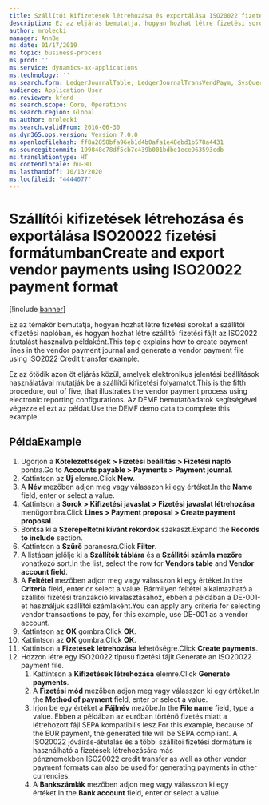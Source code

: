```yaml
---
title: Szállítói kifizetések létrehozása és exportálása ISO20022 fizetési formátumban
description: Ez az eljárás bemutatja, hogyan hozhat létre fizetési sorokat a szállítói kifizetési naplóban, és hogyan hozhat létre szállítói fizetési fájlt az ISO2022 átutalást használva példaként.
author: mrolecki
manager: AnnBe
ms.date: 01/17/2019
ms.topic: business-process
ms.prod: ''
ms.service: dynamics-ax-applications
ms.technology: ''
ms.search.form: LedgerJournalTable, LedgerJournalTransVendPaym, SysQueryForm, VendPaymProposalEdit, BankAccountTableLookUp
audience: Application User
ms.reviewer: kfend
ms.search.scope: Core, Operations
ms.search.region: Global
ms.author: mrolecki
ms.search.validFrom: 2016-06-30
ms.dyn365.ops.version: Version 7.0.0
ms.openlocfilehash: ff8a2858bfa96eb1d4b0afa1e48ebd1b578a4431
ms.sourcegitcommit: 199848e78df5cb7c439b001bdbe1ece963593cdb
ms.translationtype: HT
ms.contentlocale: hu-HU
ms.lasthandoff: 10/13/2020
ms.locfileid: "4444077"
---
```

# <a name="create-and-export-vendor-payments-using-iso20022-payment-format"></a><span data-ttu-id="11a98-103">Szállítói kifizetések létrehozása és exportálása ISO20022 fizetési formátumban</span><span class="sxs-lookup"><span data-stu-id="11a98-103">Create and export vendor payments using ISO20022 payment format</span></span>

[!include [banner](../../includes/banner.md)]

<span data-ttu-id="11a98-104">Ez az témakör bemutatja, hogyan hozhat létre fizetési sorokat a szállítói kifizetési naplóban, és hogyan hozhat létre szállítói fizetési fájlt az ISO2022 átutalást használva példaként.</span><span class="sxs-lookup"><span data-stu-id="11a98-104">This topic explains how to create payment lines in the vendor payment journal and generate a vendor payment file using ISO2022 Credit transfer example.</span></span>

<span data-ttu-id="11a98-105">Ez az ötödik azon öt eljárás közül, amelyek elektronikus jelentési beállítások használatával mutatják be a szállítói kifizetési folyamatot.</span><span class="sxs-lookup"><span data-stu-id="11a98-105">This is the fifth procedure, out of five, that illustrates the vendor payment process using electronic reporting configurations.</span></span> <span data-ttu-id="11a98-106">Az DEMF bemutatóadatok segítségével végezze el ezt az példát.</span><span class="sxs-lookup"><span data-stu-id="11a98-106">Use the DEMF demo data to complete this example.</span></span>

## <a name="example"></a><span data-ttu-id="11a98-107">Példa</span><span class="sxs-lookup"><span data-stu-id="11a98-107">Example</span></span>

1.    <span data-ttu-id="11a98-108">Ugorjon a **Kötelezettségek > Fizetési beállítás > Fizetési napló** pontra.</span><span class="sxs-lookup"><span data-stu-id="11a98-108">Go to **Accounts payable > Payments > Payment journal**.</span></span>
2.    <span data-ttu-id="11a98-109">Kattintson az **Új** elemre.</span><span class="sxs-lookup"><span data-stu-id="11a98-109">Click **New**.</span></span>
3.    <span data-ttu-id="11a98-110">A **Név** mezőben adjon meg vagy válasszon ki egy értéket.</span><span class="sxs-lookup"><span data-stu-id="11a98-110">In the **Name** field, enter or select a value.</span></span>
4.    <span data-ttu-id="11a98-111">Kattintson a **Sorok > Kifizetési javaslat > Fizetési javaslat létrehozása** menügombra.</span><span class="sxs-lookup"><span data-stu-id="11a98-111">Click **Lines > Payment proposal > Create payment proposal**.</span></span>
5.    <span data-ttu-id="11a98-112">Bontsa ki a **Szerepeltetni kívánt rekordok** szakaszt.</span><span class="sxs-lookup"><span data-stu-id="11a98-112">Expand the **Records to include** section.</span></span>
6.    <span data-ttu-id="11a98-113">Kattintson a **Szűrő** parancsra.</span><span class="sxs-lookup"><span data-stu-id="11a98-113">Click **Filter**.</span></span>
7.    <span data-ttu-id="11a98-114">A listában jelölje ki a **Szállítók táblára** és a **Szállítói számla mezőre** vonatkozó sort.</span><span class="sxs-lookup"><span data-stu-id="11a98-114">In the list, select the row for **Vendors table** and **Vendor account field**.</span></span>
8.    <span data-ttu-id="11a98-115">A **Feltétel** mezőben adjon meg vagy válasszon ki egy értéket.</span><span class="sxs-lookup"><span data-stu-id="11a98-115">In the **Criteria** field, enter or select a value.</span></span> <span data-ttu-id="11a98-116">Bármilyen feltétel alkalmazható a szállítói fizetési tranzakció kiválasztásához, ebben a példában a DE-001-et használjuk szállítói számlaként.</span><span class="sxs-lookup"><span data-stu-id="11a98-116">You can apply any criteria for selecting vendor transactions to pay, for this example, use DE-001 as a vendor account.</span></span>
12.    <span data-ttu-id="11a98-117">Kattintson az **OK** gombra.</span><span class="sxs-lookup"><span data-stu-id="11a98-117">Click **OK**.</span></span>
13.    <span data-ttu-id="11a98-118">Kattintson az **OK** gombra.</span><span class="sxs-lookup"><span data-stu-id="11a98-118">Click **OK**.</span></span>
14.    <span data-ttu-id="11a98-119">Kattintson a **Fizetések létrehozása** lehetőségre.</span><span class="sxs-lookup"><span data-stu-id="11a98-119">Click **Create payments**.</span></span>
15. <span data-ttu-id="11a98-120">Hozzon létre egy ISO20022 típusú fizetési fájlt.</span><span class="sxs-lookup"><span data-stu-id="11a98-120">Generate an ISO20022 payment file.</span></span>
    1.    <span data-ttu-id="11a98-121">Kattintson a **Kifizetések létrehozása** elemre.</span><span class="sxs-lookup"><span data-stu-id="11a98-121">Click **Generate payments**.</span></span>
    2.    <span data-ttu-id="11a98-122">A **Fizetési mód** mezőben adjon meg vagy válasszon ki egy értéket.</span><span class="sxs-lookup"><span data-stu-id="11a98-122">In the **Method of payment** field, enter or select a value.</span></span>
    3.    <span data-ttu-id="11a98-123">Írjon be egy értéket a **Fájlnév** mezőbe.</span><span class="sxs-lookup"><span data-stu-id="11a98-123">In the **File name** field, type a value.</span></span> <span data-ttu-id="11a98-124">Ebben a példában az euróban történő fizetés miatt a létrehozott fájl SEPA kompatibilis lesz.</span><span class="sxs-lookup"><span data-stu-id="11a98-124">For this example, because of the EUR payment, the generated file will be SEPA compliant.</span></span> <span data-ttu-id="11a98-125">A ISO20022 jóváírás-átutalás és a többi szállítói fizetési dormátum is használható a fizetések létrehozására más pénznemekben.</span><span class="sxs-lookup"><span data-stu-id="11a98-125">ISO20022 credit transfer as well as other vendor payment formats can also be used for generating payments in other currencies.</span></span>
    4.    <span data-ttu-id="11a98-126">A **Bankszámlák** mezőben adjon meg vagy válasszon ki egy értéket.</span><span class="sxs-lookup"><span data-stu-id="11a98-126">In the **Bank account** field, enter or select a value.</span></span>

